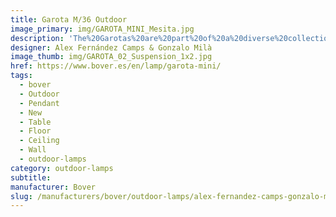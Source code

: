 ```yaml
---
title: Garota M/36 Outdoor
image_primary: img/GAROTA_MINI_Mesita.jpg
description: 'The%20Garotas%20are%20part%20of%20a%20diverse%20collection%20of%20outdoor%20lamps%20that%20create%20unique%20environments%20and%20contain%20a%20common%20concept%2C%20the%20shade%20in%20the%20form%20of%20a%20sea%20urchin.%0A%0A%0A%0A'
designer: Alex Fernández Camps & Gonzalo Milà
image_thumb: img/GAROTA_02_Suspension_1x2.jpg
href: https://www.bover.es/en/lamp/garota-mini/
tags:
  - bover
  - Outdoor
  - Pendant
  - New
  - Table
  - Floor
  - Ceiling
  - Wall
  - outdoor-lamps
category: outdoor-lamps
subtitle:
manufacturer: Bover
slug: /manufacturers/bover/outdoor-lamps/alex-fernandez-camps-gonzalo-mila-garota-m-36-outdoor
---
```

